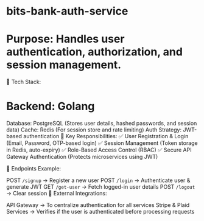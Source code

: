 # bits-bank-auth-service

# Purpose: Handles user authentication, authorization, and session management.

🔹 Tech Stack:

# Backend: Golang
Database: PostgreSQL (Stores user details, hashed passwords, and session data)
Cache: Redis (For session store and rate limiting)
Auth Strategy: JWT-based authentication
🔹 Key Responsibilities:
✅ User Registration & Login (Email, Password, OTP-based login)
✅ Session Management (Token storage in Redis, auto-expiry)
✅ Role-Based Access Control (RBAC)
✅ Secure API Gateway Authentication (Protects microservices using JWT)

🔹 Endpoints Example:

POST `/signup` → Register a new user
POST `/login` → Authenticate user & generate JWT
GET `/get-user` → Fetch logged-in user details
POST `/logout` → Clear session
🔹 External Integrations:

API Gateway → To centralize authentication for all services
Stripe & Plaid Services → Verifies if the user is authenticated before processing requests
